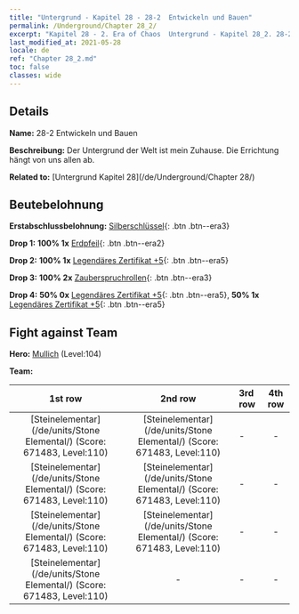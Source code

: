 ```yaml
---
title: "Untergrund - Kapitel 28 - 28-2  Entwickeln und Bauen"
permalink: /Underground/Chapter 28_2/
excerpt: "Kapitel 28 - 2. Era of Chaos  Untergrund - Kapitel 28_2. 28-2  Entwickeln und Bauen"
last_modified_at: 2021-05-28
locale: de
ref: "Chapter 28_2.md"
toc: false
classes: wide
---
```


## Details

 **Name:** 28-2  Entwickeln und Bauen

 **Beschreibung:**       Der Untergrund der Welt ist mein Zuhause. Die Errichtung hängt von uns allen ab.

 **Related to:** [Untergrund Kapitel 28](/de/Underground/Chapter 28/)

## Beutebelohnung

 **Erstabschlussbelohnung:** [Silberschlüssel](/ItemsDE/con_693/){: .btn .btn--era3}

 **Drop 1:** **100% 1x** [Erdpfeil](/ItemsDE/her_464/){: .btn .btn--era2}

 **Drop 2:** **100% 1x** [Legendäres Zertifikat +5](/ItemsDE/mat_102/){: .btn .btn--era5}

 **Drop 3:** **100% 2x** [Zauberspruchrollen](/ItemsDE/con_694/){: .btn .btn--era3}

 **Drop 4:** **50% 0x** [Legendäres Zertifikat +5](/ItemsDE/mat_102/){: .btn .btn--era5}, **50% 1x** [Legendäres Zertifikat +5](/ItemsDE/mat_102/){: .btn .btn--era5}


## Fight against Team
 **Hero:** [Mullich](/de/heroes/Mullich/) (Level:104)

 **Team:**


  | 1st row | 2nd row | 3rd row | 4th row |
  |:----:|:----:|:----|:----:|
  | [Steinelementar](/de/units/Stone Elemental/) (Score: 671483, Level:110)  | [Steinelementar](/de/units/Stone Elemental/) (Score: 671483, Level:110)  | - | - |
  | [Steinelementar](/de/units/Stone Elemental/) (Score: 671483, Level:110)  | [Steinelementar](/de/units/Stone Elemental/) (Score: 671483, Level:110)  | - | - |
  | [Steinelementar](/de/units/Stone Elemental/) (Score: 671483, Level:110)  | [Steinelementar](/de/units/Stone Elemental/) (Score: 671483, Level:110)  | - | - |
  | [Steinelementar](/de/units/Stone Elemental/) (Score: 671483, Level:110)  | - | - | - |


